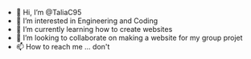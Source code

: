 - 👋 Hi, I’m @TaliaC95
- 👀 I’m interested in Engineering and Coding
- 🌱 I’m currently learning how to create websites
- 💞️ I’m looking to collaborate on making a website for my group projet
- 📫 How to reach me ... don't

<!---
TaliaC95/TaliaC95 is a ✨ special ✨ repository because its `README.md` (this file) appears on your GitHub profile.
You can click the Preview link to take a look at your changes.
--->
